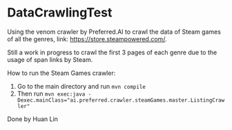 # DataCrawlingTest

Using the venom crawler by Preferred.AI to crawl the data of Steam games of all the genres, link: https://store.steampowered.com/.

Still a work in progress to crawl the first 3 pages of each genre due to the usage of span links by Steam.

How to run the Steam Games crawler:
1) Go to the main directory and run `mvn compile`
2) Then run `mvn exec:java -Dexec.mainClass="ai.preferred.crawler.steamGames.master.ListingCrawler"`


Done by Huan Lin
